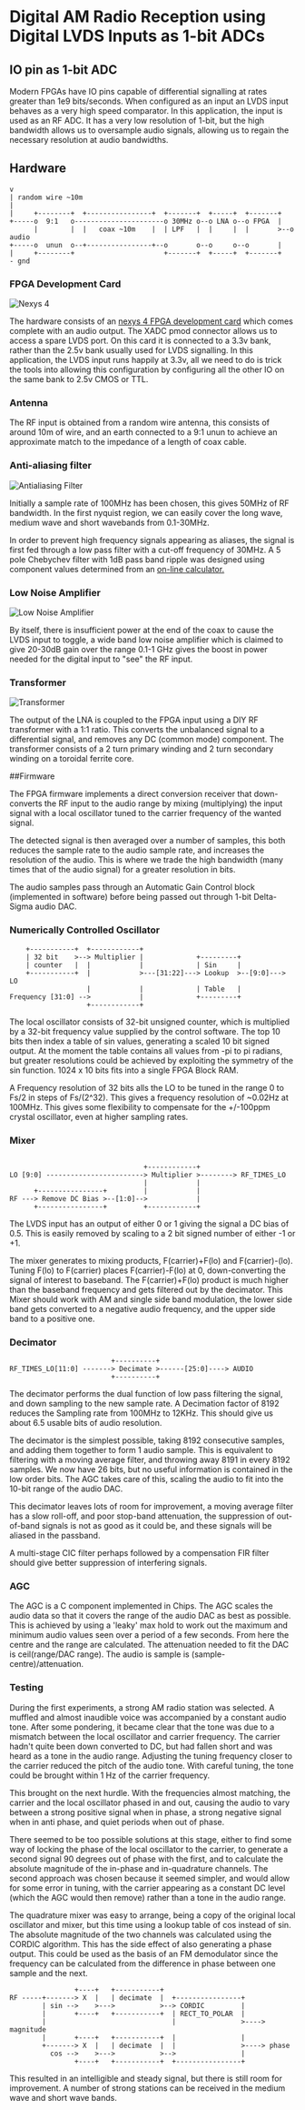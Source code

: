 Digital AM Radio Reception using Digital LVDS Inputs as 1-bit ADCs
===================================================================


IO pin as 1-bit ADC
-------------------

Modern FPGAs have IO pins capable of differential signalling at rates greater
than 1e9 bits/seconds. When configured as an input an LVDS input behaves as a
very high speed comparator. In this application, the input is used as an RF
ADC. It has a very low resolution of 1-bit, but the high bandwidth allows us to
oversample audio signals, allowing us to regain the necessary resolution at
audio bandwidths.

Hardware
--------


```
v
| random wire ~10m
|
|     +--------+  +----------------+  +-------+  +-----+  +-------+
+-----o  9:1   o----------------------o 30MHz o--o LNA o--o FPGA  |
      |        |  |   coax ~10m    |  | LPF   |  |     |  |       >--o audio
+-----o  unun  o--+----------------+--o       o--o     o--o       |
|     +--------+                      +-------+  +-----+  +-------+
- gnd
```


### FPGA Development Card

![Nexys 4](https://github.com/dawsonjon/FPGA-radio/raw/master/images/nexys_4.JPG)

The hardware consists of an [nexys 4 FPGA development
card](http://store.digilentinc.com/nexys-4-artix-7-fpga-trainer-board-limited-time-see-nexys4-ddr/)
which comes complete with an audio output. The XADC pmod connector allows us to
access a spare LVDS port.  On this card it is connected to a 3.3v bank, rather
than the 2.5v bank usually used for LVDS signalling. In this application, the
LVDS input runs happily at 3.3v, all we need to do is trick the tools into
allowing this configuration by configuring all the other IO on the same bank to
2.5v CMOS or TTL.

### Antenna

The RF input is obtained from a random wire antenna, this consists of around
10m of wire, and an earth connected to a 9:1 unun to achieve an approximate
match to the impedance of a length of coax cable. 

### Anti-aliasing filter

![Antialiasing Filter](https://github.com/dawsonjon/FPGA-radio/raw/master/images/filter.JPG)

Initially a sample rate of 100MHz has been chosen, this gives 50MHz of RF
bandwidth.  In the first nyquist region, we can easily cover the long wave,
medium wave and short wavebands from 0.1-30MHz.

In order to prevent high frequency signals appearing as aliases, the signal is
first fed through a low pass filter with a cut-off frequency of 30MHz. A 5 pole
Chebychev filter with 1dB pass band ripple was designed using component values
determined from an [on-line calculator.](
https://www-users.cs.york.ac.uk/~fisher/lcfilter/)

### Low Noise Amplifier

![Low Noise Amplifier](https://github.com/dawsonjon/FPGA-radio/raw/master/images/LNA.JPG)

By itself, there is insufficient power at the end of the coax to cause the LVDS
input to toggle, a wide band low noise amplifier which is claimed to give
20-30dB gain over the range 0.1-1 GHz gives the boost in power needed for the
digital input to "see" the RF input.

### Transformer

![Transformer](https://github.com/dawsonjon/FPGA-radio/raw/master/images/transformer.JPG)

The output of the LNA is coupled to the FPGA input using a DIY RF transformer
with a 1:1 ratio. This converts the unbalanced signal to a differential signal,
and removes any DC (common mode) component. The transformer consists of a 2
turn primary winding and 2 turn secondary winding on a toroidal ferrite core.

##Firmware

The FPGA firmware implements a direct conversion receiver that down-converts
the RF input to the audio range by mixing (multiplying) the input signal with a
local oscillator tuned to the carrier frequency of the wanted signal. 

The detected signal is then averaged over a number of samples, this both
reduces the sample rate to the audio sample rate, and increases the resolution
of the audio. This is where we trade the high bandwidth (many times that of the
audio signal) for a greater resolution in bits.

The audio samples pass through an Automatic Gain Control block (implemented in
software) before being passed out through 1-bit Delta-Sigma audio DAC.

### Numerically Controlled Oscillator

```
    +-----------+  +------------+
    | 32 bit    >--> Multiplier |             +---------+
    | counter   |  |            |             | Sin     |
    +-----------+  |            >---[31:22]---> Lookup  >--[9:0]---> LO
                   |            |             | Table   |
Frequency [31:0] -->            |             +---------+
                   +------------+
```

The local oscillator consists of 32-bit unsigned counter, which is multiplied
by a 32-bit frequency value supplied by the control software. The top 10 bits
then index a table of sin values, generating a scaled 10 bit signed output.
At the moment the table contains all values from -pi to pi radians, but greater
resolutions could be achieved by exploiting the symmetry of the sin function.
1024 x 10 bits fits into a single FPGA Block RAM.

A Frequency resolution of 32 bits alls the LO to be tuned in the range 0 to Fs/2
in steps of Fs/(2^32). This gives a frequency resolution of ~0.02Hz at 100MHz.
This gives some flexibility to compensate for the +/-100ppm crystal oscillator,
even at higher sampling rates.

### Mixer

```

                                 +------------+
LO [9:0] ------------------------> Multiplier >--------> RF_TIMES_LO
                                 |            |
      +----------------+         |            |
RF ---> Remove DC Bias >--[1:0]-->            |
      +----------------+         +------------+
```

The LVDS input has an output of either 0 or 1 giving the signal a DC bias of 0.5.
This is easily removed by scaling to a 2 bit signed number of either -1 or +1.

The mixer generates to mixing products, F(carrier)+F(lo) and F(carrier)-(lo).
Tuning F(lo) to F(carrier) places F(carrier)-F(lo) at 0, down-converting the
signal of interest to baseband. The F(carrier)+F(lo) product is much higher
than the baseband frequency and gets filtered out by the decimator. This Mixer
should work with AM and single side band modulation, the lower side band gets
converted to a negative audio frequency, and the upper side band to a positive
one.

### Decimator

```
                         +----------+
RF_TIMES_LO[11:0] -------> Decimate >------[25:0]----> AUDIO
                         +----------+
```

The decimator performs the dual function of low pass filtering the signal, and
down sampling to the new sample rate.  A Decimation factor of 8192 reduces the
Sampling rate from 100MHz to 12KHz. This should give us about 6.5 usable bits
of audio resolution.

The decimator is the simplest possible, taking 8192 consecutive samples, and
adding them together to form 1 audio sample. This is equivalent to filtering
with a moving average filter, and throwing away 8191 in every 8192 samples. We
now have 26 bits, but no useful information is contained in the low order bits.
The AGC takes care of this, scaling the audio to fit into the 10-bit range of
the audio DAC.

This decimator leaves lots of room for improvement, a moving average filter has
a slow roll-off, and poor stop-band attenuation, the suppression of out-of-band
signals is not as good as it could be, and these signals will be aliased in the
passband.

A multi-stage CIC filter perhaps followed by a compensation FIR filter should
give better suppression of interfering signals.

### AGC

The AGC is a C component implemented in Chips. The AGC scales the audio data so
that it covers the range of the audio DAC as best as possible. This is achieved
by using a 'leaky' max hold to work out the maximum and minimum audio values
seen over a period of a few seconds. From here the centre and the range are
calculated. The attenuation needed to fit the DAC is ceil(range/DAC range).
The audio is sample is (sample-centre)/attenuation.

### Testing

During the first experiments, a strong AM radio station was selected. A muffled
and almost inaudible voice was accompanied by a constant audio tone. After some
pondering, it became clear that the tone was due to a mismatch between the
local oscillator and carrier frequency. The carrier hadn't quite been
down converted to DC, but had fallen short and was heard as a tone in the audio
range. Adjusting the tuning frequency closer to the carrier reduced the pitch
of the audio tone. With careful tuning, the tone could be brought within 1 Hz
of the carrier frequency.

This brought on the next hurdle. With the frequencies almost matching, the
carrier and the local oscillator phased in and out, causing the audio to vary
between a strong positive signal when in phase, a strong negative signal when
in anti phase, and quiet periods when out of phase.

There seemed to be too possible solutions at this stage, either to find some
way of locking the phase of the local oscillator to the carrier, to generate a
second signal 90 degrees out of phase with the first, and to calculate the
absolute magnitude of the in-phase and in-quadrature channels. The second
approach was chosen because it seemed simpler, and would allow for some error
in tuning, with the carrier appearing as a constant DC level (which the AGC
would then remove) rather than a tone in the audio range.

The quadrature mixer was easy to arrange, being a copy of the original local
oscillator and mixer, but this time using a lookup table of cos instead of sin.
The absolute magnitude of the two channels was calculated using the CORDIC
algorithm. This has the side effect of also generating a phase output.  This
could be used as the basis of an FM demodulator since the frequency can be
calculated from the difference in phase between one sample and the next.

```
                +----+   +-----------+
RF -----+-------> X  |   | decimate  |  +----------------+
        | sin -->    >--->           >--> CORDIC         |
        |       +----+   +-----------+  | RECT_TO_POLAR  |
        |                               |                >----> magnitude
        |       +----+   +-----------+  |                |
        +-------> X  |   | decimate  |  |                >----> phase
          cos -->    >--->           >-->                |
                +----+   +-----------+  +----------------+
```

This resulted in an intelligible and steady signal, but there is still room
for improvement. A number of strong stations can be received in the medium
wave and short wave bands.

